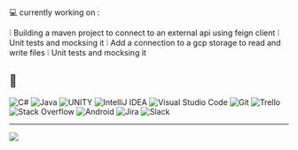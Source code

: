 💻 currently working on :

❕ Building a maven project to connect to an external api using feign client 
❕ Unit tests and mocksing it
❕ Add a connection to a gcp storage to read and write files
❕ Unit tests and mocksing it


## :mechanical_arm:

![C#](https://img.shields.io/badge/c%23-%23239120.svg?style=for-the-badge&logo=c-sharp&logoColor=Purple) 
![Java](https://img.shields.io/badge/java-%23ED8B00.svg?style=for-the-badge&logo=openjdk&logoColor=white)
![UNITY](https://img.shields.io/badge/Unity-%2320232a.svg?style=for-the-badge&logo=unity&logoColor=white) 
![IntelliJ IDEA](https://img.shields.io/badge/IntelliJIDEA-000000.svg?style=for-the-badge&logo=intellij-idea&logoColor=white)
![Visual Studio Code](https://img.shields.io/badge/Visual%20Studio%20Code-0078d7.svg?style=for-the-badge&logo=visual-studio-code&logoColor=white)
![Git](https://img.shields.io/badge/git-%23F05033.svg?style=for-the-badge&logo=git&logoColor=white)
![Trello](https://img.shields.io/badge/Trello-%23026AA7.svg?style=for-the-badge&logo=Trello&logoColor=white)
![Stack Overflow](https://img.shields.io/badge/-Stackoverflow-FE7A16?style=for-the-badge&logo=stack-overflow&logoColor=white)
![Android](https://img.shields.io/badge/Android-3DDC84?style=for-the-badge&logo=android&logoColor=white)
![Jira](https://img.shields.io/badge/jira-%230A0FFF.svg?style=for-the-badge&logo=jira&logoColor=white)
![Slack](https://img.shields.io/badge/Slack-4A154B?style=for-the-badge&logo=slack&logoColor=white)

---
[![](https://visitcount.itsvg.in/api?id=Ludovico98&icon=0&color=0)](https://visitcount.itsvg.in)


<!--

**Ludovico98/Ludovico98** is a  _special_  repository because its `README.md` (this file) appears on your GitHub profile.
